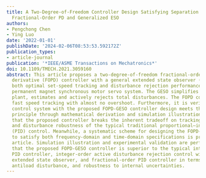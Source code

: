 ```yaml
---
title: A Two-Degree-of-Freedom Controller Design Satisfying Separation Principle With
  Fractional-Order PD and Generalized ESO
authors:
- Pengchong Chen
- Ying Luo
date: '2022-01-01'
publishDate: '2024-02-06T08:53:53.592172Z'
publication_types:
- article-journal
publication: '*IEEE/ASME Transactions on Mechatronics*'
doi: 10.1109/TMECH.2021.3059160
abstract: This article proposes a two-degree-of-freedom fractional-order proportional
  derivative (FOPD) controller with a general extended state observer (GESO) to achieve
  both optimal set-speed tracking and disturbance rejection performance for a typical
  permanent magnet synchronous motor servo system. The GESO simplifies the control
  plant, estimates and actively rejects total disturbances. The FOPD controller achieves
  fast speed tracking with almost no overshoot. Furthermore, it is verified that the
  control system with the proposed FOPD-GESO controller design meets the separation
  principle through mathematical derivation and simulation illustration. It shows
  that the proposed controller breaks the inherent tradeoff on tracking performance
  and disturbance robustness of the typical traditional proportional–integral–derivative
  (PID) control. Meanwhile, a systematic scheme for designing the FOPD-GESO controller
  to satisfy both frequency-domain and time-domain specifications is proposed in this
  article. Simulation illustration and experimental validation are performed to demonstrate
  that the proposed FOPD-GESO controller is superior to the typical integer-order
  PID controller, integer-order active disturbance rejection control with a typical
  extended state observer, and fractional-order PID controller in terms of speed tracking,
  antiload disturbance, and robustness to internal uncertainties.
---
```

